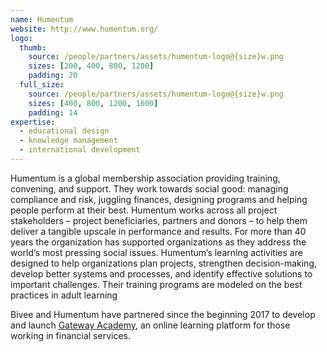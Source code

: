 ```yaml
---
name: Humentum
website: http://www.humentum.org/
logo:
  thumb:
    source: /people/partners/assets/humentum-logo@{size}w.png
    sizes: [200, 400, 800, 1200]
    padding: 20
  full_size:
    source: /people/partners/assets/humentum-logo@{size}w.png
    sizes: [400, 800, 1200, 1600]
    padding: 14
expertise:
  - educational design
  - knowledge management
  - international development
---
```


Humentum is a global membership association providing training, convening, and support. They work towards social good: managing compliance and risk, juggling finances, designing programs and helping people perform at their best. Humentum works across all project stakeholders – project beneficiaries, partners and donors – to help them deliver a tangible upscale in performance and results. For more than 40 years the organization has supported organizations as they address the world’s most pressing social issues. Humentum’s learning activities are designed to help organizations plan projects, strengthen decision-making, develop better systems and processes, and identify effective solutions to important challenges. Their training programs are modeled on the best practices in adult learning

Bivee and Humentum have partnered since the beginning 2017 to develop and launch [Gateway Academy](https://gateway.academy), an online learning platform for those working in financial services.

